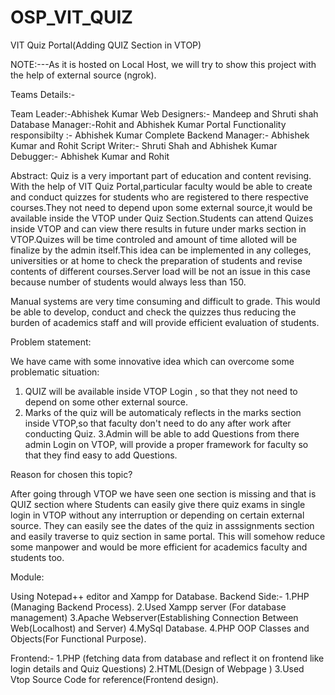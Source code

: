 # OSP_VIT_QUIZ

VIT Quiz Portal(Adding QUIZ Section in VTOP)


NOTE:---As it is hosted on Local Host, we will try to show this project  with the help of external source (ngrok).


Teams Details:-

Team Leader:-Abhishek Kumar
Web Designers:- Mandeep and Shruti shah
Database Manager:-Rohit and Abhishek Kumar
Portal Functionality responsibilty :- Abhishek Kumar
Complete Backend Manager:- Abhishek Kumar and Rohit
Script Writer:- Shruti Shah and Abhishek Kumar
Debugger:- Abhishek Kumar and Rohit



Abstract:
Quiz is a very important part of education and content revising. With the help of VIT Quiz Portal,particular faculty would be able to create and conduct quizzes for students who are registered to there respective courses.They not need to depend upon some external source,it would be available inside the VTOP under Quiz Section.Students can attend Quizes inside VTOP and can view there results in future under marks section in VTOP.Quizes will be time controled and amount of time alloted will be finalize by the admin itself.This idea can be implemented in  any colleges, universities or at home to check the preparation of students and revise contents of different courses.Server load will be not an issue in this case because number of students would always less than 150.

Manual systems are very time consuming and difficult to grade. This  would be able to develop, conduct and check the quizzes thus reducing the burden of academics staff and will provide efficient evaluation of students.

Problem statement:

We have came with some innovative idea which can overcome some problematic situation:

1. QUIZ will be available inside VTOP Login , so that they not need to depend on some other external source.
2. Marks of the quiz will be automaticaly reflects in the marks section inside VTOP,so that faculty don't need to do any after work after conducting Quiz.
3.Admin will be able to add Questions from there admin Login on VTOP, will provide a proper framework for faculty so that they find easy to add Questions.


Reason for chosen this topic?

After going through VTOP we have seen one section is missing and that is QUIZ section where Students can easily give there quiz exams in single login in VTOP without any interruption or depending on certain external source. They can easily see the dates of the quiz in asssignments section and easily traverse to quiz section in same portal. This will somehow reduce some manpower and would be more efficient for academics faculty and students too.




Module:

Using Notepad++ editor and Xampp for Database.
Backend Side:-
1.PHP (Managing Backend Process).
2.Used Xampp server (For database management)
3.Apache Webserver(Establishing Connection Between Web(Localhost) and Server)
4.MySql Database.
4.PHP OOP Classes and Objects(For Functional Purpose). 

Frontend:-
1.PHP (fetching data from database and reflect it on frontend like login details and Quiz Questions)
2.HTML(Design of Webpage )
3.Used Vtop Source Code for reference(Frontend design).

